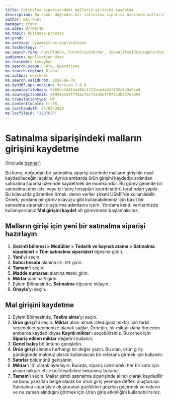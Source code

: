 ```yaml
---
title: Satınalma siparişindeki malların girişini kaydetme
description: Bu konu, doğrudan bir satınalma siparişi üzerinde malların girişinin nasıl kaydedileceğini açıklar.
author: mkirknel
manager: tfehr
ms.date: 07/09/19
ms.topic: business-process
ms.prod: ''
ms.service: dynamics-ax-applications
ms.technology: ''
ms.search.form: PurchTable, PurchCreateOrder, InventItemIdLookupPurchase, PurchEditLines
audience: Application User
ms.reviewer: kamaybac
ms.search.scope: Core, Operations
ms.search.region: Global
ms.author: mkirknel
ms.search.validFrom: 2016-06-30
ms.dyn365.ops.version: Version 7.0.0
ms.openlocfilehash: 6365ccf4414e49bc1f22bcedb42f192c5c9a5ee8
ms.sourcegitcommit: 4f9912439ff78acf0c754d5bff972c4b85763093
ms.translationtype: HT
ms.contentlocale: tr-TR
ms.lasthandoff: 04/02/2020
ms.locfileid: "3207635"
---
```

# <a name="record-the-receipt-of-goods-on-the-purchase-order"></a>Satınalma siparişindeki malların girişini kaydetme

[!include [banner](../../includes/banner.md)]

Bu konu, doğrudan bir satınalma siparişi üzerinde malların girişinin nasıl kaydedileceğini açıklar. Ayrıca ambarda ürün girişini kaydedip ardından satınalma siparişi üzerinde kaydetmek de mümkündür. Bu görev genelde bir satınalma temsilcisi veya bir borç hesapları koordinatörü tarafından yapılır. Bu kılavuzda gösterilen örnek, demo veriler şirketi USMF'de kullanılabilir. Örnek, yordamı bir görev kılavuzu gibi kullanabilmeniz için basit bir satınalma siparişini oluşturma adımlarını içerir. Yordamı kendi verilerinizde kullanıyorsanız **Mal girişini kaydet** alt görevinden başlamalısınız.


## <a name="prepare-a-new-purchase-order-for-receipt-of-goods"></a>Malların girişi için yeni bir satınalma siparişi hazırlayın
1. **Gezinti bölmesi > Modüller > Tedarik ve kaynak atama > Satınalma siparişleri > Tüm satınalma siparişleri** öğesine gidin.
2. **Yeni**'yi seçin.
3. **Satıcı hesabı** alanına `US-101` girin.
4. **Tamam**'ı seçin.
5. **Madde numarası** alanına `M0001` girin.
6. **Miktar** alanına `5` girin.
7. Eylem Bölmesinde, **Satınalma** öğesine tıklayın.
8. **Onayla**'yı seçin.

## <a name="record-receipt-of-goods"></a>Mal girişini kaydetme
1. Eylem Bölmesinde, **Teslim alma**'yı seçin.
2. **Ürün girişi**'ni seçin. **Miktar** alanı almak istediğiniz miktar için farklı seçenekler seçmenize olanak sağlar. Örneğin, bir miktar daha önceden ambarda kaydedildiyse **Kayıtlı miktar**'ı seçebilirsiniz. Bu örnek için **Sipariş edilen miktar** değerini kullanın.
3. **Genel bakış** bölümünü genişletin.
4. **Ürün girişi** alanına herhangi bir değer yazın. Bu alan, ürün giriş günlüğünde makbuz olarak kullanılacak bir referans girmek için kullanılır.  
5. **Satırlar** bölümünü genişletin.
6. **Miktar**'ı '4' olarak ayarlayın. Burada, sipariş üzerindeki her bir satır için alınan miktarı el ile belirleyebilme imkanınız bulunur.  
7. **Tamam**'ı seçin. Mallar şimdi satınalma siparişinde alındı olarak kaydedilir ve bunu yansıtan belge olarak bir ürün giriş yevmiye defteri oluşturulur. Satınalma siparişiyle oluşturulan günlükleri gözden geçirmek ve nelerin ve ne zaman alındığını görmek için Ürün giriş etkinliğini kullanabilirsiniz.  

